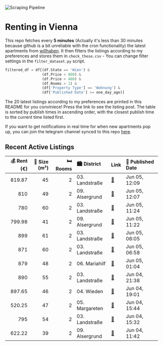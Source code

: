 ![Scraping Pipeline](https://github.com/AthomsG/renting-in-vienna/actions/workflows/run_pipeline.yml/badge.svg)


# Renting in Vienna

This repo fetches every **5 minutes** (Actually it's less than 30 minutes because github is a bit unreliable with the cron functionality) the latest apartments from [willhaben](https://www.willhaben.at/).
It then filters the listings according to my preferences and stores them in `check_these.csv` - You can change filter settings in the `filter_dataset.py` script.

```python
filtered_df = df[(df.State == 'Wien') & 
                 (df.Price < 800) &
                 (df.Price > 400) &
                 (df.Rooms > 1) &
                 (df['Property Type'] == 'Wohnung') &
                 (df['Published Date'] >= one_day_ago)]
```

The 20 latest listings according to my preferences are printed in this README for you conviniece! Press the link to see the listing post.
The table is sorted by publish times in ascending order, with the closest publish time to the current time listed first.

If you want to get notifications in real time for when new apartments pop up, you can join the telegram channel synced to this repo [here](https://t.me/+1HPAYOf5BSsyNTlk).

## Recent Active Listings

|   💰 Rent (€) |   📏 Size (m²) |   🛏️ Rooms | 🏙️ District    | Link                                                                                                                                                                                                                                 | 📅 Published Date   |
|-------------:|--------------:|-----------:|:---------------|:-------------------------------------------------------------------------------------------------------------------------------------------------------------------------------------------------------------------------------------|:-------------------|
|       819.87 |            45 |          2 | 03. Landstraße | [🔗](https://www.willhaben.at/iad/immobilien/d/mietwohnungen/wien/wien-1030-landstra%C3%9Fe/1030-wien:-perfekt-f%C3%BCr-einzelpersonen%3B-m%C3%B6blierte-2-zimmer-wohnung-ca.-45m%C2%B2-ab-juli-zu-vermieten%3B-eur-820--2118131786/) | Jun 05, 12:09      |
|       810    |            49 |          2 | 09. Alsergrund | [🔗](https://www.willhaben.at/iad/immobilien/d/mietwohnungen/wien/wien-1090-alsergrund/2-zi-im-herzen-des-9.-bezirks-zahlreiche-restaurants-und-gesch%C3%A4fte-%C3%B6ffis-direkt-in-der-innen-stadt-931272053/)                       | Jun 05, 12:07      |
|       780    |            60 |          2 | 03. Landstraße | [🔗](https://www.willhaben.at/iad/immobilien/d/mietwohnungen/wien/wien-1030-landstra%C3%9Fe/charmante-2-zimmer-altbauwohnung-in-toplage---61-m%C2%B2-in-1030-wien-kundmanngasse-7-1072760404/)                                        | Jun 05, 11:24      |
|       799.98 |            41 |          2 | 09. Alsergrund | [🔗](https://www.willhaben.at/iad/immobilien/d/mietwohnungen/wien/wien-1090-alsergrund/studentenhit:-2-zimmer-wohnung-mit-kfz-stellplatz-und-perfekter-infrastruktur---n%C3%A4he-spittelau-/-nu%C3%9Fdorferstra%C3%9Fe-u6-988402127/) | Jun 05, 11:22      |
|       899    |            61 |          2 | 03. Landstraße | [🔗](https://www.willhaben.at/iad/immobilien/d/mietwohnungen/wien/wien-1030-landstra%C3%9Fe/perfekte-stadtwohnung:-direkt-bei-der-urania-mit-donaublick%21-1335060887/)                                                               | Jun 05, 08:05      |
|       871    |            60 |          2 | 03. Landstraße | [🔗](https://www.willhaben.at/iad/immobilien/d/mietwohnungen/wien/wien-1030-landstra%C3%9Fe/suche-nachmieter-1006144120/)                                                                                                             | Jun 05, 06:58      |
|       879    |            48 |          2 | 06. Mariahilf  | [🔗](https://www.willhaben.at/iad/immobilien/d/mietwohnungen/wien/wien-1060-mariahilf/vollm%C3%B6blierte-2-zimmer-wohnung-beim-westbahnhof---sofort-beziehbar%21-1390685220/)                                                         | Jun 05, 01:04      |
|       890    |            55 |          2 | 03. Landstraße | [🔗](https://www.willhaben.at/iad/immobilien/d/mietwohnungen/wien/wien-1030-landstra%C3%9Fe/nette-p%C3%A4rchenwohnung-oder-auch-singles--2-zimmer---35-stock---privat-1259103339/)                                                    | Jun 04, 21:38      |
|       897.65 |            46 |          2 | 04. Wieden     | [🔗](https://www.willhaben.at/iad/immobilien/d/mietwohnungen/wien/wien-1040-wieden/zentral-4.-bezirk-ruhelage-parkn%C3%A4he-1677144256/)                                                                                              | Jun 04, 19:01      |
|       520.25 |            47 |          2 | 05. Margareten | [🔗](https://www.willhaben.at/iad/immobilien/d/mietwohnungen/wien/wien-1050-margareten/gemeindewohnung-nahe-matzleinsdorfer-pl.-nur-mit-g%C3%BCltigem-wiener-wohn-ticket-1980287901/)                                                 | Jun 04, 15:44      |
|       795    |            54 |          2 | 03. Landstraße | [🔗](https://www.willhaben.at/iad/immobilien/d/mietwohnungen/wien/wien-1030-landstra%C3%9Fe/3.erdbergstrasse---provisionsfreie-charmante-2-zimmer-neubaumiete-direkt-beim-kardinal-naglplatz-2105617351/)                             | Jun 04, 15:32      |
|       622.22 |            39 |          2 | 09. Alsergrund | [🔗](https://www.willhaben.at/iad/immobilien/d/mietwohnungen/wien/wien-1090-alsergrund/openhouse-am-6.6.-von-13:00---13:20-uhr%21-keine-anrufe-anfragen-nur-per-mail%21-1158485666/)                                                  | Jun 04, 11:42      |
